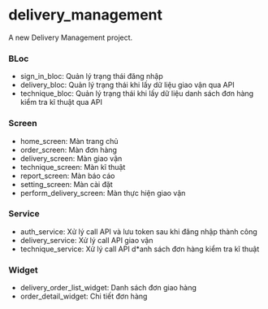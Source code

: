 # delivery_management
A new Delivery Management project.

### BLoc
- sign_in_bloc: Quản lý trạng thái đăng nhập
- delivery_bloc: Quản lý trạng thái khi lấy dữ liệu giao vận qua API
- technique_bloc: Quản lý trạng thái khi lấy dữ liệu danh sách đơn hàng kiểm tra kĩ thuật qua API

### Screen
- home_screen: Màn trang chủ
- order_screen: Màn đơn hàng
- delivery_screen: Màn giao vận
- technique_screen: Màn kĩ thuật
- report_screen: Màn báo cáo
- setting_screen: Màn cài đặt
- perform_delivery_screen: Màn thực hiện giao vận

### Service
- auth_service: Xử lý call API và lưu token sau khi đăng nhập thành công
- delivery_service: Xử lý call API giao vận
- technique_service: Xử lý call API d*anh sách đơn hàng kiểm tra kĩ thuật
### Widget
- delivery_order_list_widget: Danh sách đơn giao hàng
- order_detail_widget: Chi tiết đơn hàng
